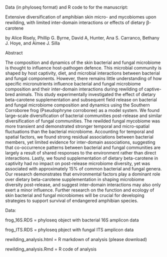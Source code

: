Data (in phyloseq format) and R code to for the manuscript:

Extensive diversification of amphibian skin micro- and mycobiomes upon rewilding, with limited inter-domain interactions or effects of dietary ꞵ-carotene 

by Alice Risely, Phillip G. Byrne, David A, Hunter, Ana S. Carranco, Bethany J. Hoye, and Aimee J. Silla

Abstract

The composition and dynamics of the skin bacterial and fungal microbiome is thought to influence host-pathogen defence. This microbial community is shaped by host captivity, diet, and microbial interactions between bacterial and fungal components. However, there remains little understanding of how specific micronutrients influence bacterial and fungal microbiome composition and their inter-domain interactions during rewilding of captive-bred animals. This study experimentally investigated the effect of dietary beta-carotene supplementation and subsequent field release on bacterial and fungal microbiome composition and dynamics using the Southern Corroboree frog (Pseudophryne corroboree) as a model system. We found large-scale diversification of bacterial communities post-release and similar diversification of fungal communities. The rewilded fungal mycobiome was more transient and demonstrated stronger temporal and micro-spatial fluctuations than the bacterial microbiome. Accounting for temporal and spatial factors, we found strong residual associations between bacterial members, yet limited evidence for inter-domain associations, suggesting that co-occurrence patterns between bacterial and fungal communities are largely a result of shared responses to the environment rather than direct interactions. Lastly, we found supplementation of dietary beta-carotene in captivity had no impact on post-release microbiome diversity, yet was associated with approximately 15% of common bacterial and fungal genera. Our research demonstrates that environmental factors play a dominant role over dietary beta-carotene supplementation in shaping microbiome diversity post-release, and suggest inter-domain interactions may also only exert a minor influence. Further research on the function and ecology of skin bacterial and fungal microbiomes will be crucial for developing strategies to support survival of endangered amphibian species.


Data:

frog_16S.RDS = phyloseq object with bacterial 16S amplicon data

frog_ITS.RDS = phyloseq pbject with fungal ITS amplicon data

rewilding_analysis.html = R markdown of analysis (please download)

rewilding_analysis.Rmd = R code of analysis
